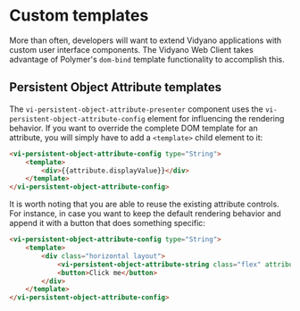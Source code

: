 # Custom templates

More than often, developers will want to extend Vidyano applications with custom user interface components. The Vidyano Web Client takes advantage of Polymer's ```dom-bind``` template functionality to accomplish this.

## Persistent Object Attribute templates

The ```vi-persistent-object-attribute-presenter``` component uses the ```vi-persistent-object-attribute-config``` element for influencing the rendering behavior. If you want to override the complete DOM template for an attribute, you will simply have to add a ```<template>``` child element to it:  

```html
<vi-persistent-object-attribute-config type="String">
	<template>
		<div>{{attribute.displayValue}}</div>
	</template>
</vi-persistent-object-attribute-config>
```

It is worth noting that you are able to reuse the existing attribute controls. For instance, in case you want to keep the default rendering behavior and append it with a button that does something specific:

```html
<vi-persistent-object-attribute-config type="String">
	<template>
		<div class="horizontal layout">
			<vi-persistent-object-attribute-string class="flex" attribute="{{attribute}}"></vi-persistent-object-attribute-string>
			<button>Click me</button>
		</div>
	</template>
</vi-persistent-object-attribute-config>
```